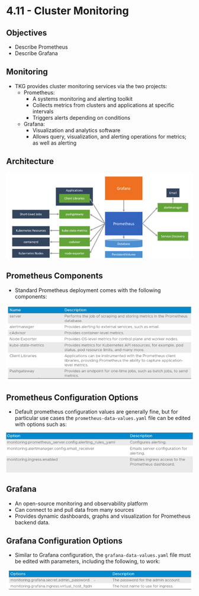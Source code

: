 # 4.11 - Cluster Monitoring

## Objectives

- Describe Prometheus
- Describe Grafana

## Monitoring

- TKG provides cluster monitoring services via the two projects:
  - Prometheus:
    - A systems monitoring and alerting toolkit
    - Collects metrics from clusters and applications at specific intervals
    - Triggers alerts depending on conditions
  - Grafana:
    - Visualization and analytics software
    - Allows query, visualization, and alerting operations for metrics; as well as alerting

## Architecture

![Untitled](img/cluster-monitoring-architecture.png)

## Prometheus Components

- Standard Prometheus deployment comes with the following components:

![Untitled](img/prometheus-components.png)

## Prometheus Configuration Options

- Default prometheus configuration values are generally fine, but for particular use cases the `prometheus-data-values.yaml` file can be edited with options such as:

![Untitled](img/prometheus-config.png)

## Grafana

- An open-source monitoring and observability platform
- Can connect to and pull data from many sources
- Provides dynamic dashboards, graphs and visualization for Prometheus backend data.

## Grafana Configuration Options

- Similar to Grafana configuration, the `grafana-data-values.yaml` file must be edited with parameters, including the following, to work:

![2022-10-05_13h20_04.png](img/grafana-config.png)
